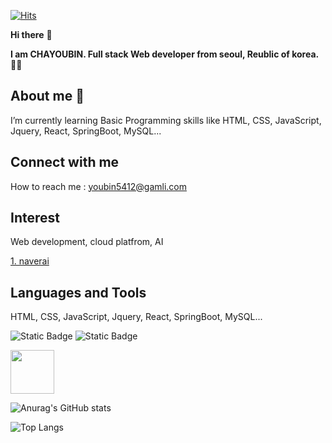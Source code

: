 <!-- ### Hi there 👋 -->

<!--
**CHAYOUBIN/CHAYOUBIN** is a ✨ _special_ ✨ repository because its `README.md` (this file) appears on your GitHub profile.

Here are some ideas to get you started:

- 🔭 I’m currently working on ...
- 🌱 I’m currently learning ...
- 👯 I’m looking to collaborate on ...
- 🤔 I’m looking for help with ...
- 💬 Ask me about ...
- 📫 How to reach me: ...
- 😄 Pronouns: ...
- ⚡ Fun fact: ...
-->

<!-- 방문자수 -->
[![Hits](https://hits.seeyoufarm.com/api/count/incr/badge.svg?url=https%3A%2F%2Fgithub.com%2FCHAYOUBIN%2Fhit-counter&count_bg=%238D00FF&title_bg=%23FF1000&icon=&icon_color=%23E7E7E7&title=hits&edge_flat=true)](https://hits.seeyoufarm.com)

<!-- 주석 --> <!-- 글씨 강조 ** ** -->
**Hi there** 👋

<!-- 인사말 -->
**I am CHAYOUBIN. Full stack Web developer from seoul, Reublic of korea.** 🧑🏻

<!-- 나에 대한 설명 -->
## About me 🌱 <br>
I’m currently learning Basic Programming skills like HTML, CSS, JavaScript, Jquery, React, SpringBoot, MySQL...

<!-- 연락 정보 -->
## Connect with me
How to reach me : youbin5412@gamli.com

<!-- 관심분야 -->
## Interest <br>
Web development, cloud platfrom, AI

<!-- 최근 프로젝트 --> <!-- [표시내용][링크 url] -->
[1. naverai](https://github.com/CHAYOUBIN/naverai_repo.git)

<!-- 사용할 수 있는 언어 툴 -->
## Languages and Tools
<!-- 1. 글자 -->
HTML, CSS, JavaScript, Jquery, React, SpringBoot, MySQL...
<!-- 2. 뱃지 --> <!-- ![Static Badge](https://img.shields.io/badge/[badgeContent:표시할이름-색상]?style=[plastic, flat, flat-square, for-the-badge, social]&logo=[기술스택아이콘]&logoColor=[로고색]) -->
![Static Badge](https://img.shields.io/badge/JavaScripts-512BD4)
![Static Badge](https://img.shields.io/badge/React-61DAFB?logo=react&logoColor=black)

<!-- 이미지 -->
<!-- ![대체 텍스트(alt)](이미지_소스_URL "이미지 설명(title)") -->
<!-- ![java](https://cdn.jsdelivr.net/gh/devicons/devicon/icons/java/java-original-wordmark.svg "java)") -->
<img src="https://cdn.jsdelivr.net/gh/devicons/devicon/icons/java/java-original-wordmark.svg" height="70px" width="70px"/>
          
<!-- 기타 (github 통계) -->
![Anurag's GitHub stats](https://github-readme-stats.vercel.app/api?username=CHAYOUBIN&show_icons=true&theme=radical)

<!-- 기타 (github 사용 언어 그래프) -->
![Top Langs](https://github-readme-stats.vercel.app/api/top-langs/?username=anuraghazra&layout=compact)
